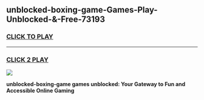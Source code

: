
## unblocked-boxing-game-Games-Play-Unblocked-&-Free-73193
<h3>
<a href="https://premium76.site?title=unblocked-boxing-game&ref=24A">CLICK TO PLAY</a></h3>
<hr>

<h3>
<a href="https://premium76.site?title=unblocked-boxing-game&ref=24A">CLICK 2 PLAY</a>
  
</h3>

<a href="https://premium76.site?title=unblocked-boxing-game&ref=24A"><img src="https://clearcache.store/games.png"></a>


**unblocked-boxing-game games unblocked: Your Gateway to Fun and Accessible Online Gaming**

